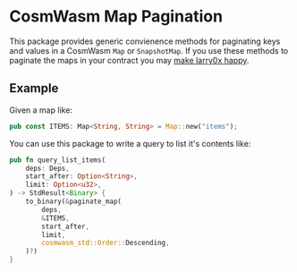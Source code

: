 # CosmWasm Map Pagination

This package provides generic convienence methods for paginating keys
and values in a CosmWasm `Map` or `SnapshotMap`. If you use these
methods to paginate the maps in your contract you may [make larry0x
happy](https://twitter.com/larry0x/status/1530537243709939719).

## Example

Given a map like:

```rust
pub const ITEMS: Map<String, String> = Map::new("items");
```

You can use this package to write a query to list it's contents like:

```rust
pub fn query_list_items(
    deps: Deps,
    start_after: Option<String>,
    limit: Option<u32>,
) -> StdResult<Binary> {
    to_binary(&paginate_map(
        deps,
        &ITEMS,
        start_after,
        limit,
        cosmwasm_std::Order::Descending,
    )?)
}
```
